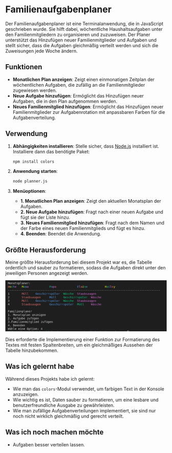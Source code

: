 # Familienaufgabenplaner

Der Familienaufgabenplaner ist eine Terminalanwendung, die in JavaScript geschrieben wurde. Sie hilft dabei, wöchentliche Haushaltsaufgaben unter den Familienmitgliedern zu organisieren und zuzuweisen. Der Planer unterstützt das Hinzufügen neuer Familienmitglieder und Aufgaben und stellt sicher, dass die Aufgaben gleichmäßig verteilt werden und sich die Zuweisungen jede Woche ändern.

## Funktionen

- **Monatlichen Plan anzeigen**: Zeigt einen einmonatigen Zeitplan der wöchentlichen Aufgaben, die zufällig an die Familienmitglieder zugewiesen werden.
- **Neue Aufgabe hinzufügen**: Ermöglicht das Hinzufügen neuer Aufgaben, die in den Plan aufgenommen werden.
- **Neues Familienmitglied hinzufügen**: Ermöglicht das Hinzufügen neuer Familienmitglieder zur Aufgabenrotation mit anpassbaren Farben für die Aufgabenverteilung.

## Verwendung

1. **Abhängigkeiten installieren**: Stelle sicher, dass [Node.js](https://nodejs.org/) installiert ist. Installiere dann das benötigte Paket:
    ```sh
    npm install colors
    ```

2. **Anwendung starten**:
    ```sh
    node planner.js
    ```

3. **Menüoptionen**:
    - **1. Monatlichen Plan anzeigen**: Zeigt den aktuellen Monatsplan der Aufgaben.
    - **2. Neue Aufgabe hinzufügen**: Fragt nach einer neuen Aufgabe und fügt sie der Liste hinzu.
    - **3. Neues Familienmitglied hinzufügen**: Fragt nach dem Namen und der Farbe eines neuen Familienmitglieds und fügt es hinzu.
    - **4. Beenden**: Beendet die Anwendung.

## Größte Herausforderung

Meine größte Herausforderung bei diesem Projekt war es, die Tabelle ordentlich und sauber zu formatieren, sodass die Aufgaben direkt unter den jeweiligen Personen angezeigt werden.

![Herausforderung bei der Tabellenformatierung](./img/Bildschirmfoto%20vom%202024-07-11%2012-52-24.png)

Dies erforderte die Implementierung einer Funktion zur Formatierung des Textes mit festen Spaltenbreiten, um ein gleichmäßiges Aussehen der Tabelle hinzubekommen.

## Was ich gelernt habe

Während dieses Projekts habe ich gelernt:
- Wie man das `colors`-Modul verwendet, um farbigen Text in der Konsole anzuzeigen.
- Wie wichtig es ist, Daten sauber zu formatieren, um eine lesbare und benutzerfreundliche Ausgabe zu gewährleisten.
- Wie man zufällige Aufgabenverteilungen implementiert, sie sind nur noch nicht wirklich gleichmäßig und gerecht verteilt.

## Was ich noch machen möchte

- Aufgaben besser verteilen lassen. 

	
